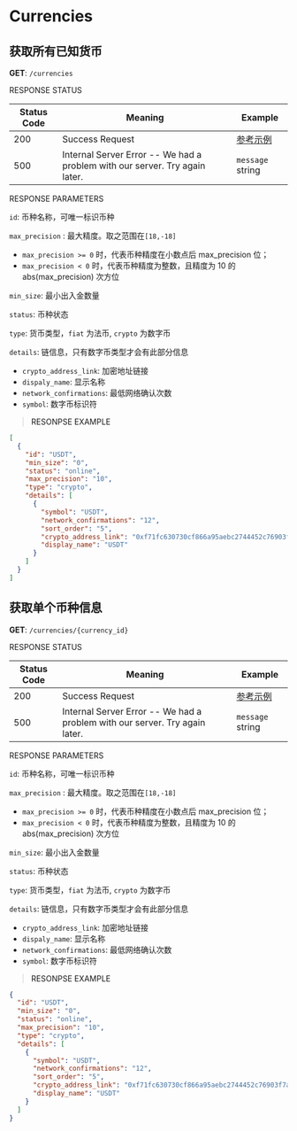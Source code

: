 # Currencies

## 获取所有已知货币

**GET**: `/currencies`


<aside>
RESPONSE STATUS
</aside>

Status Code | Meaning | Example
---------- | ------- | --------
200 | Success Request | [参考示例](#ResonpseExample1)
500 | Internal Server Error -- We had a problem with our server. Try again later. | <code>message</code> string

<aside>
RESPONSE PARAMETERS
</aside>

`id`: 币种名称，可唯一标识币种

`max_precision` : 最大精度。取之范围在`[18,-18]`

- `max_precision >= 0` 时，代表币种精度在小数点后 max_precision 位；
- `max_precision < 0` 时，代表币种精度为整数，且精度为 10 的 abs(max_precision) 次方位

`min_size`: 最小出入金数量

`status`: 币种状态

`type`: 货币类型，`fiat` 为法币, `crypto` 为数字币

`details`: 链信息，只有数字币类型才会有此部分信息

- `crypto_address_link`: 加密地址链接
- `dispaly_name`: 显示名称
- `network_confirmations`: 最低网络确认次数
- `symbol`: 数字币标识符

> <a name="ResonpseExample">RESONPSE EXAMPLE</a>

```json
[
  {
    "id": "USDT",
    "min_size": "0",
    "status": "online",
    "max_precision": "10",
    "type": "crypto",
    "details": [
      {
        "symbol": "USDT",
        "network_confirmations": "12",
        "sort_order": "5",
        "crypto_address_link": "0xf71fc630730cf866a95aebc2744452c76903f7a",
        "display_name": "USDT"
      }
    ]
  }
]
```

## 获取单个币种信息

**GET**: `/currencies/{currency_id}`


<aside>
RESPONSE STATUS
</aside>

Status Code | Meaning | Example
---------- | ------- | --------
200 | Success Request | [参考示例](#ResonpseExample1)
500 | Internal Server Error -- We had a problem with our server. Try again later. | <code>message</code> string

<aside>
RESPONSE PARAMETERS
</aside>

`id`: 币种名称，可唯一标识币种

`max_precision` : 最大精度。取之范围在`[18,-18]`

- `max_precision >= 0` 时，代表币种精度在小数点后 max_precision 位；
- `max_precision < 0` 时，代表币种精度为整数，且精度为 10 的 abs(max_precision) 次方位

`min_size`: 最小出入金数量

`status`: 币种状态

`type`: 货币类型，`fiat` 为法币, `crypto` 为数字币

`details`: 链信息，只有数字币类型才会有此部分信息

- `crypto_address_link`: 加密地址链接
- `dispaly_name`: 显示名称
- `network_confirmations`: 最低网络确认次数
- `symbol`: 数字币标识符

> <a name="ResonpseExample">RESONPSE EXAMPLE</a>

```json
{
  "id": "USDT",
  "min_size": "0",
  "status": "online",
  "max_precision": "10",
  "type": "crypto",
  "details": [
    {
      "symbol": "USDT",
      "network_confirmations": "12",
      "sort_order": "5",
      "crypto_address_link": "0xf71fc630730cf866a95aebc2744452c76903f7a",
      "display_name": "USDT"
    }
  ]
}
```
